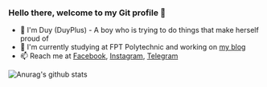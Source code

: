 ### Hello there, welcome to my Git profile 👋
- 👦 I'm Duy (DuyPlus) - A boy who is trying to do things that make herself proud of
- 🌱 I'm currently studying at FPT Polytechnic and working on [my blog](https://www.hoangduy.my.id)
- 📫 Reach me at [Facebook](https://facebook.com/duyplusx), [Instagram](https://instagram.com/nghdyyy), [Telegram](https://t.me/duyplus)

![Anurag's github stats](https://github-readme-stats.vercel.app/api?username=duyplus&show_icons=true&theme=radical)
<!--
**duyplus/duyplus** is a ✨ _special_ ✨ repository because its `README.md` (this file) appears on your GitHub profile.

Here are some ideas to get you started:

- 🔭 I’m currently working on ...
- 🌱 I’m currently learning ...
- 👯 I’m looking to collaborate on ...
- 🤔 I’m looking for help with ...
- 💬 Ask me about ...
- 📫 How to reach me: ...
- 😄 Pronouns: ...
- ⚡ Fun fact: ...
-->
